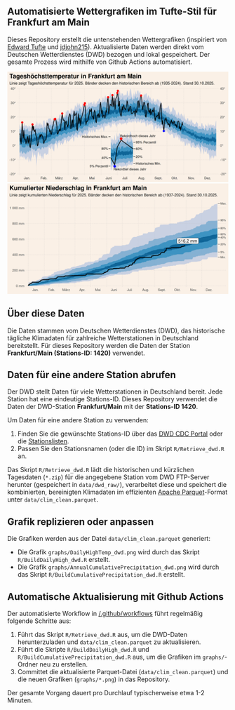 ## Automatisierte Wettergrafiken im Tufte-Stil für Frankfurt am Main

Dieses Repository erstellt die untenstehenden Wettergrafiken (inspiriert von [Edward Tufte](https://www.edwardtufte.com/bboard/q-and-a-fetch-msg?msg_id=00014g) und [jdjohn215](https://github.com/jdjohn215/milwaukee-weather)). Aktualisierte Daten werden direkt vom Deutschen Wetterdienstes (DWD) bezogen und lokal gespeichert. Der gesamte Prozess wird mithilfe von Github Actions automatisiert.

![Tägliche Höchsttemperatur in Frankfurt am Main](graphs/DailyHighTemp_dwd.png)
![Kumulierter Jahresniederschlag in Frankfurt am Main](graphs/AnnualCumulativePrecipitation_dwd.png)

## Über diese Daten

Die Daten stammen vom Deutschen Wetterdienstes (DWD), das historische tägliche Klimadaten für zahlreiche Wetterstationen in Deutschland bereitstellt. Für dieses Repository werden die Daten der Station **Frankfurt/Main (Stations-ID: 1420)** verwendet.

## Daten für eine andere Station abrufen

Der DWD stellt Daten für viele Wetterstationen in Deutschland bereit. Jede Station hat eine eindeutige Stations-ID. Dieses Repository verwendet die Daten der DWD-Station **Frankfurt/Main** mit der **Stations-ID 1420**.

Um Daten für eine andere Station zu verwenden:

1. Finden Sie die gewünschte Stations-ID über das [DWD CDC Portal](https://cdc.dwd.de/portal/) oder die [Stationslisten](https://opendata.dwd.de/climate_environment/CDC/observations_germany/climate/daily/kl/historical/KL_Tageswerte_Beschreibung_Stationen.txt).
2. Passen Sie den Stationsnamen (oder die ID) im Skript `R/Retrieve_dwd.R` an.

Das Skript `R/Retrieve_dwd.R` lädt die historischen und kürzlichen Tagesdaten (`*.zip`) für die angegebene Station vom DWD FTP-Server herunter (gespeichert in `data/dwd_raw/`), verarbeitet diese und speichert die kombinierten, bereinigten Klimadaten im effizienten [Apache Parquet](https://parquet.apache.org/)-Format unter `data/clim_clean.parquet`.

## Grafik replizieren oder anpassen

Die Grafiken werden aus der Datei `data/clim_clean.parquet` generiert:

- Die Grafik `graphs/DailyHighTemp_dwd.png` wird durch das Skript `R/BuildDailyHigh_dwd.R` erstellt.
- Die Grafik `graphs/AnnualCumulativePrecipitation_dwd.png` wird durch das Skript `R/BuildCumulativePrecipitation_dwd.R` erstellt.

## Automatische Aktualisierung mit Github Actions

Der automatisierte Workflow in [/.github/workflows](/.github/workflows) führt regelmäßig folgende Schritte aus:

1. Führt das Skript `R/Retrieve_dwd.R` aus, um die DWD-Daten herunterzuladen und `data/clim_clean.parquet` zu aktualisieren.
2. Führt die Skripte `R/BuildDailyHigh_dwd.R` und `R/BuildCumulativePrecipitation_dwd.R` aus, um die Grafiken im `graphs/`-Ordner neu zu erstellen.
3. Committet die aktualisierte Parquet-Datei (`data/clim_clean.parquet`) und die neuen Grafiken (`graphs/*.png`) in das Repository.

Der gesamte Vorgang dauert pro Durchlauf typischerweise etwa 1-2 Minuten.
